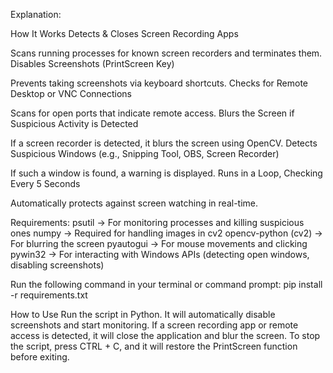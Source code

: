Explanation:

How It Works
Detects & Closes Screen Recording Apps

Scans running processes for known screen recorders and terminates them.
Disables Screenshots (PrintScreen Key)

Prevents taking screenshots via keyboard shortcuts.
Checks for Remote Desktop or VNC Connections

Scans for open ports that indicate remote access.
Blurs the Screen if Suspicious Activity is Detected

If a screen recorder is detected, it blurs the screen using OpenCV.
Detects Suspicious Windows (e.g., Snipping Tool, OBS, Screen Recorder)

If such a window is found, a warning is displayed.
Runs in a Loop, Checking Every 5 Seconds

Automatically protects against screen watching in real-time.

Requirements:
psutil → For monitoring processes and killing suspicious ones
numpy → Required for handling images in cv2
opencv-python (cv2) → For blurring the screen
pyautogui → For mouse movements and clicking
pywin32 → For interacting with Windows APIs (detecting open windows, disabling screenshots)

Run the following command in your terminal or command prompt:
pip install -r requirements.txt


How to Use
Run the script in Python.
It will automatically disable screenshots and start monitoring.
If a screen recording app or remote access is detected, it will close the application and blur the screen.
To stop the script, press CTRL + C, and it will restore the PrintScreen function before exiting.

